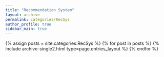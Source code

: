 ```yaml
---
title: "Recommendation System"
layout: archive
permalink: categories/RecSys
author_profile: true
sidebar_main: true
---
```


{% assign posts = site.categories.RecSys %}
{% for post in posts %} {% include archive-single2.html type=page.entries_layout %} {% endfor %}